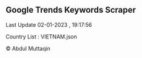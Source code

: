 

## Google Trends Keywords Scraper 
 
Last Update 02-01-2023 , 19:17:56

Country List :
VIETNAM.json



© Abdul Muttaqin 

